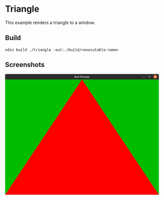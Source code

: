 # Triangle

This example renders a triangle to a window.

## Build

```shell
odin build ./triangle -out:./build/<executable-name>
```

## Screenshots

![Triangle](./triangle.png)
